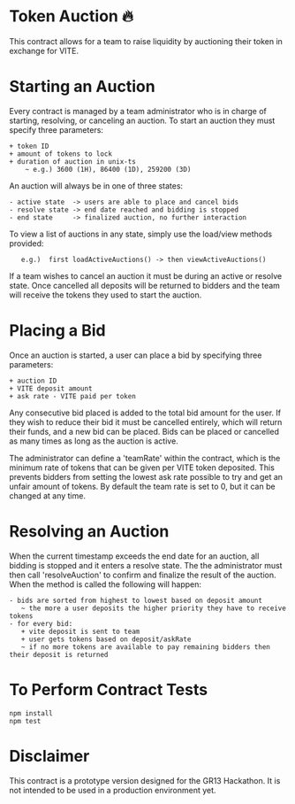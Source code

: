 # Token Auction 🔥

This contract allows for a team to raise liquidity by auctioning their token in exchange for VITE.

# Starting an Auction

Every contract is managed by a team administrator who is in charge of starting, resolving, or canceling an auction. To start an auction they must specify three parameters:

    + token ID   
    + amount of tokens to lock
    + duration of auction in unix-ts
        ~ e.g.) 3600 (1H), 86400 (1D), 259200 (3D)

An auction will always be in one of three states: 

    - active state  -> users are able to place and cancel bids
    - resolve state -> end date reached and bidding is stopped 
    - end state     -> finalized auction, no further interaction

To view a list of auctions in any state, simply use the load/view methods provided: 

       e.g.)  first loadActiveAuctions() -> then viewActiveAuctions()

 If a team wishes to cancel an auction it must be during an active or resolve state. Once cancelled all deposits will be returned to bidders and the team will receive the tokens they used to start the auction.

# Placing a Bid

Once an auction is started, a user can place a bid by specifying three parameters:

    + auction ID 
    + VITE deposit amount 
    + ask rate - VITE paid per token

Any consecutive bid placed is added to the total bid amount for the user. If they wish to reduce their bid it must be cancelled entirely, which will return their funds, and a new bid can be placed. Bids can be placed or cancelled as many times as long as the auction is active. 

The administrator can define a 'teamRate' within the contract, which is the minimum rate of tokens that can be given per VITE token deposited. This prevents bidders from setting the lowest ask rate possible to try and get an unfair amount of tokens. By default the team rate is set to 0, but it can be changed at any time.

# Resolving an Auction

When the current timestamp exceeds the end date for an auction, all bidding is stopped and it enters a resolve state. The the administrator must then call 'resolveAuction' to confirm and finalize the result of the auction. When the method is called the following will happen: 

    - bids are sorted from highest to lowest based on deposit amount
       ~ the more a user deposits the higher priority they have to receive tokens 
    - for every bid:
       + vite deposit is sent to team 
       + user gets tokens based on deposit/askRate
       ~ if no more tokens are available to pay remaining bidders then their deposit is returned 


# To Perform Contract Tests
```
npm install
npm test
```

# Disclaimer

This contract is a prototype version designed for the GR13 Hackathon. It is not intended to be used in a production environment yet. 
